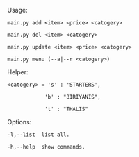 Usage:

    main.py add <item> <price> <catogery>

    main.py del <item> <catogery>

    main.py update <item> <price> <catogery>

    main.py menu (--a|--r <catogery>)


Helper:

    <catogery> = 's' : 'STARTERS',
  
                'b' : "BIRIYANIS",
  
                't' : "THALIS"

Options:

    -l,--list  list all.

    -h,--help  show commands.